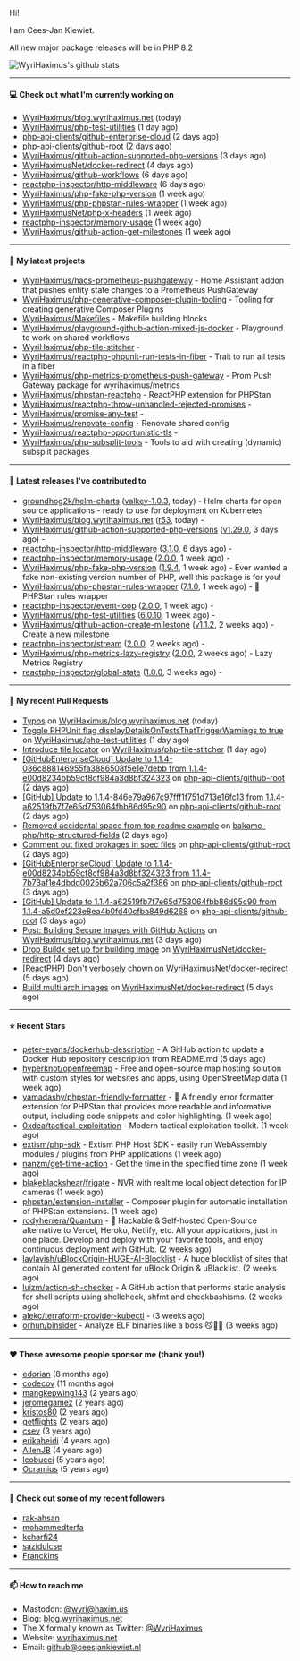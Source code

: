 Hi!

I am Cees-Jan Kiewiet.

All new major package releases will be in PHP 8.2

![WyriHaximus's github stats](https://github-readme-stats.vercel.app/api?username=WyriHaximus&show_icons=true)

---

#### 💻 Check out what I'm currently working on

- [WyriHaximus/blog.wyrihaximus.net](https://github.com/WyriHaximus/blog.wyrihaximus.net) (today)
- [WyriHaximus/php-test-utilities](https://github.com/WyriHaximus/php-test-utilities) (1 day ago)
- [php-api-clients/github-enterprise-cloud](https://github.com/php-api-clients/github-enterprise-cloud) (2 days ago)
- [php-api-clients/github-root](https://github.com/php-api-clients/github-root) (2 days ago)
- [WyriHaximus/github-action-supported-php-versions](https://github.com/WyriHaximus/github-action-supported-php-versions) (3 days ago)
- [WyriHaximusNet/docker-redirect](https://github.com/WyriHaximusNet/docker-redirect) (4 days ago)
- [WyriHaximus/github-workflows](https://github.com/WyriHaximus/github-workflows) (6 days ago)
- [reactphp-inspector/http-middleware](https://github.com/reactphp-inspector/http-middleware) (6 days ago)
- [WyriHaximus/php-fake-php-version](https://github.com/WyriHaximus/php-fake-php-version) (1 week ago)
- [WyriHaximus/php-phpstan-rules-wrapper](https://github.com/WyriHaximus/php-phpstan-rules-wrapper) (1 week ago)
- [WyriHaximusNet/php-x-headers](https://github.com/WyriHaximusNet/php-x-headers) (1 week ago)
- [reactphp-inspector/memory-usage](https://github.com/reactphp-inspector/memory-usage) (1 week ago)
- [WyriHaximus/github-action-get-milestones](https://github.com/WyriHaximus/github-action-get-milestones) (1 week ago)

---

#### 🌱 My latest projects

- [WyriHaximus/hacs-prometheus-pushgateway](https://github.com/WyriHaximus/hacs-prometheus-pushgateway) - Home Assistant addon that pushes entity state changes to a Prometheus PushGateway
- [WyriHaximus/php-generative-composer-plugin-tooling](https://github.com/WyriHaximus/php-generative-composer-plugin-tooling) - Tooling for creating generative Composer Plugins
- [WyriHaximus/Makefiles](https://github.com/WyriHaximus/Makefiles) - Makefile building blocks
- [WyriHaximus/playground-github-action-mixed-js-docker](https://github.com/WyriHaximus/playground-github-action-mixed-js-docker) - Playground to work on shared workflows
- [WyriHaximus/php-tile-stitcher](https://github.com/WyriHaximus/php-tile-stitcher) - 
- [WyriHaximus/reactphp-phpunit-run-tests-in-fiber](https://github.com/WyriHaximus/reactphp-phpunit-run-tests-in-fiber) - Trait to run all tests in a fiber
- [WyriHaximus/php-metrics-prometheus-push-gateway](https://github.com/WyriHaximus/php-metrics-prometheus-push-gateway) - Prom Push Gateway package for wyrihaximus/metrics
- [WyriHaximus/phpstan-reactphp](https://github.com/WyriHaximus/phpstan-reactphp) - ReactPHP extension for PHPStan
- [WyriHaximus/reactphp-throw-unhandled-rejected-promises](https://github.com/WyriHaximus/reactphp-throw-unhandled-rejected-promises) - 
- [WyriHaximus/promise-any-test](https://github.com/WyriHaximus/promise-any-test) - 
- [WyriHaximus/renovate-config](https://github.com/WyriHaximus/renovate-config) - Renovate shared config
- [WyriHaximus/reactphp-opportunistic-tls](https://github.com/WyriHaximus/reactphp-opportunistic-tls) - 
- [WyriHaximus/php-subsplit-tools](https://github.com/WyriHaximus/php-subsplit-tools) - Tools to aid with creating (dynamic) subsplit packages

---

#### 🔭 Latest releases I've contributed to

- [groundhog2k/helm-charts](https://github.com/groundhog2k/helm-charts) ([valkey-1.0.3](https://github.com/groundhog2k/helm-charts/releases/tag/valkey-1.0.3), today) - Helm charts for open source applications - ready to use for deployment on Kubernetes
- [WyriHaximus/blog.wyrihaximus.net](https://github.com/WyriHaximus/blog.wyrihaximus.net) ([r53](https://github.com/WyriHaximus/blog.wyrihaximus.net/releases/tag/r53), today) - 
- [WyriHaximus/github-action-supported-php-versions](https://github.com/WyriHaximus/github-action-supported-php-versions) ([v1.29.0](https://github.com/WyriHaximus/github-action-supported-php-versions/releases/tag/v1.29.0), 3 days ago) - 
- [reactphp-inspector/http-middleware](https://github.com/reactphp-inspector/http-middleware) ([3.1.0](https://github.com/reactphp-inspector/http-middleware/releases/tag/3.1.0), 6 days ago) - 
- [reactphp-inspector/memory-usage](https://github.com/reactphp-inspector/memory-usage) ([2.0.0](https://github.com/reactphp-inspector/memory-usage/releases/tag/2.0.0), 1 week ago) - 
- [WyriHaximus/php-fake-php-version](https://github.com/WyriHaximus/php-fake-php-version) ([1.9.4](https://github.com/WyriHaximus/php-fake-php-version/releases/tag/1.9.4), 1 week ago) - Ever wanted a fake non-existing version number of PHP, well this package is for you!
- [WyriHaximus/php-phpstan-rules-wrapper](https://github.com/WyriHaximus/php-phpstan-rules-wrapper) ([7.1.0](https://github.com/WyriHaximus/php-phpstan-rules-wrapper/releases/tag/7.1.0), 1 week ago) - 🌯 PHPStan rules wrapper
- [reactphp-inspector/event-loop](https://github.com/reactphp-inspector/event-loop) ([2.0.0](https://github.com/reactphp-inspector/event-loop/releases/tag/2.0.0), 1 week ago) - 
- [WyriHaximus/php-test-utilities](https://github.com/WyriHaximus/php-test-utilities) ([6.0.10](https://github.com/WyriHaximus/php-test-utilities/releases/tag/6.0.10), 1 week ago) - 
- [WyriHaximus/github-action-create-milestone](https://github.com/WyriHaximus/github-action-create-milestone) ([v1.1.2](https://github.com/WyriHaximus/github-action-create-milestone/releases/tag/v1.1.2), 2 weeks ago) - Create a new milestone
- [reactphp-inspector/stream](https://github.com/reactphp-inspector/stream) ([2.0.0](https://github.com/reactphp-inspector/stream/releases/tag/2.0.0), 2 weeks ago) - 
- [WyriHaximus/php-metrics-lazy-registry](https://github.com/WyriHaximus/php-metrics-lazy-registry) ([2.0.0](https://github.com/WyriHaximus/php-metrics-lazy-registry/releases/tag/2.0.0), 2 weeks ago) - Lazy Metrics Registry
- [reactphp-inspector/global-state](https://github.com/reactphp-inspector/global-state) ([1.0.0](https://github.com/reactphp-inspector/global-state/releases/tag/1.0.0), 3 weeks ago) - 

---

#### 🔨 My recent Pull Requests

- [Typos](https://github.com/WyriHaximus/blog.wyrihaximus.net/pull/200) on [WyriHaximus/blog.wyrihaximus.net](https://github.com/WyriHaximus/blog.wyrihaximus.net) (today)
- [Toggle PHPUnit flag displayDetailsOnTestsThatTriggerWarnings to true](https://github.com/WyriHaximus/php-test-utilities/pull/947) on [WyriHaximus/php-test-utilities](https://github.com/WyriHaximus/php-test-utilities) (1 day ago)
- [Introduce tile locator](https://github.com/WyriHaximus/php-tile-stitcher/pull/14) on [WyriHaximus/php-tile-stitcher](https://github.com/WyriHaximus/php-tile-stitcher) (1 day ago)
- [[GitHubEnterpriseCloud] Update to 1.1.4-086c888146955fa3886508f5e1e7debb from 1.1.4-e00d8234bb59cf8cf984a3d8bf324323](https://github.com/php-api-clients/github-root/pull/1307) on [php-api-clients/github-root](https://github.com/php-api-clients/github-root) (2 days ago)
- [[GitHub] Update to 1.1.4-846e79a967c97fff1f751d713e16fc13 from 1.1.4-a62519fb7f7e65d753064fbb86d95c90](https://github.com/php-api-clients/github-root/pull/1306) on [php-api-clients/github-root](https://github.com/php-api-clients/github-root) (2 days ago)
- [Removed accidental space from top readme example](https://github.com/bakame-php/http-structured-fields/pull/9) on [bakame-php/http-structured-fields](https://github.com/bakame-php/http-structured-fields) (2 days ago)
- [Comment out fixed brokages in spec files](https://github.com/php-api-clients/github-root/pull/1305) on [php-api-clients/github-root](https://github.com/php-api-clients/github-root) (2 days ago)
- [[GitHubEnterpriseCloud] Update to 1.1.4-e00d8234bb59cf8cf984a3d8bf324323 from 1.1.4-7b73af1e4dbdd0025b62a706c5a2f386](https://github.com/php-api-clients/github-root/pull/1304) on [php-api-clients/github-root](https://github.com/php-api-clients/github-root) (3 days ago)
- [[GitHub] Update to 1.1.4-a62519fb7f7e65d753064fbb86d95c90 from 1.1.4-a5d0ef223e8ea4b0fd40cfba849d6268](https://github.com/php-api-clients/github-root/pull/1303) on [php-api-clients/github-root](https://github.com/php-api-clients/github-root) (3 days ago)
- [Post: Building Secure Images with GitHub Actions](https://github.com/WyriHaximus/blog.wyrihaximus.net/pull/199) on [WyriHaximus/blog.wyrihaximus.net](https://github.com/WyriHaximus/blog.wyrihaximus.net) (3 days ago)
- [Drop Buildx set up for building image](https://github.com/WyriHaximusNet/docker-redirect/pull/165) on [WyriHaximusNet/docker-redirect](https://github.com/WyriHaximusNet/docker-redirect) (4 days ago)
- [[ReactPHP] Don&#39;t verbosely chown](https://github.com/WyriHaximusNet/docker-redirect/pull/164) on [WyriHaximusNet/docker-redirect](https://github.com/WyriHaximusNet/docker-redirect) (5 days ago)
- [Build multi arch images](https://github.com/WyriHaximusNet/docker-redirect/pull/163) on [WyriHaximusNet/docker-redirect](https://github.com/WyriHaximusNet/docker-redirect) (5 days ago)

---

#### ⭐ Recent Stars

- [peter-evans/dockerhub-description](https://github.com/peter-evans/dockerhub-description) - A GitHub action to update a Docker Hub repository description from README.md (5 days ago)
- [hyperknot/openfreemap](https://github.com/hyperknot/openfreemap) - Free and open-source map hosting solution with custom styles for websites and apps, using OpenStreetMap data (1 week ago)
- [yamadashy/phpstan-friendly-formatter](https://github.com/yamadashy/phpstan-friendly-formatter) - 🤝 A friendly error formatter extension for PHPStan that provides more readable and informative output, including code snippets and color highlighting. (1 week ago)
- [0xdea/tactical-exploitation](https://github.com/0xdea/tactical-exploitation) - Modern tactical exploitation toolkit. (1 week ago)
- [extism/php-sdk](https://github.com/extism/php-sdk) - Extism PHP Host SDK - easily run WebAssembly modules / plugins from PHP applications (1 week ago)
- [nanzm/get-time-action](https://github.com/nanzm/get-time-action) - Get the time in the specified time zone (1 week ago)
- [blakeblackshear/frigate](https://github.com/blakeblackshear/frigate) - NVR with realtime local object detection for IP cameras (1 week ago)
- [phpstan/extension-installer](https://github.com/phpstan/extension-installer) - Composer plugin for automatic installation of PHPStan extensions. (1 week ago)
- [rodyherrera/Quantum](https://github.com/rodyherrera/Quantum) - 🚀 Hackable &amp; Self-hosted Open-Source alternative to Vercel, Heroku, Netlify, etc. All your applications, just in one place. Develop and deploy with your favorite tools, and enjoy continuous deployment with GitHub.  (2 weeks ago)
- [laylavish/uBlockOrigin-HUGE-AI-Blocklist](https://github.com/laylavish/uBlockOrigin-HUGE-AI-Blocklist) - A huge blocklist of sites that contain AI generated content for uBlock Origin &amp; uBlacklist. (2 weeks ago)
- [luizm/action-sh-checker](https://github.com/luizm/action-sh-checker) - A GitHub action that performs static analysis for shell scripts using shellcheck, shfmt and checkbashisms. (2 weeks ago)
- [alekc/terraform-provider-kubectl](https://github.com/alekc/terraform-provider-kubectl) -  (3 weeks ago)
- [orhun/binsider](https://github.com/orhun/binsider) - Analyze ELF binaries like a boss 😼🕵️‍♂️ (3 weeks ago)

---

#### ❤️ These awesome people sponsor me (thank you!)

- [edorian](https://github.com/edorian) (8 months ago)
- [codecov](https://github.com/codecov) (11 months ago)
- [mangkepwing143](https://github.com/mangkepwing143) (2 years ago)
- [jeromegamez](https://github.com/jeromegamez) (2 years ago)
- [kristos80](https://github.com/kristos80) (2 years ago)
- [getflights](https://github.com/getflights) (2 years ago)
- [csev](https://github.com/csev) (3 years ago)
- [erikaheidi](https://github.com/erikaheidi) (4 years ago)
- [AllenJB](https://github.com/AllenJB) (4 years ago)
- [lcobucci](https://github.com/lcobucci) (5 years ago)
- [Ocramius](https://github.com/Ocramius) (5 years ago)

---

#### 👯 Check out some of my recent followers

- [rak-ahsan](https://github.com/rak-ahsan)
- [mohammedterfa](https://github.com/mohammedterfa)
- [kcharfi24](https://github.com/kcharfi24)
- [sazidulcse](https://github.com/sazidulcse)
- [Franckins](https://github.com/Franckins)

---

#### 📫 How to reach me

- Mastodon: [@wyri@haxim.us](https://toot-toot.wyrihaxim.us/@wyri)
- Blog: [blog.wyrihaximus.net](https://blog.wyrihaximus.net/)
- The X formally known as Twitter: [@WyriHaximus](https://twitter.com/WyriHaximus)
- Website: [wyrihaximus.net](https://wyrihaximus.net/)
- Email: [github@ceesjankiewiet.nl](mailto:github@ceesjankiewiet.nl)

